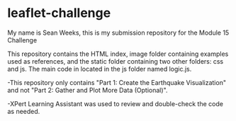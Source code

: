 # leaflet-challenge

My name is Sean Weeks, this is my submission repository for the Module 15 Challenge

This repository contains the HTML index, image folder containing examples used as references, and the static folder containing two other folders: css and js. The main code in located in the js folder named logic.js.

-This repository only contains "Part 1: Create the Earthquake Visualization" and not "Part 2: Gather and Plot More Data (Optional)".

-XPert Learning Assistant was used to review and double-check the code as needed.
